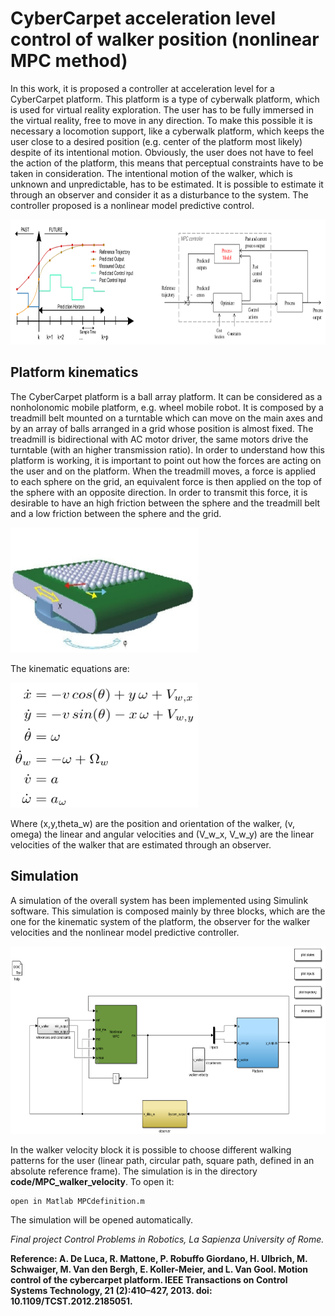 # CyberCarpet acceleration level control of walker position (nonlinear MPC method)
In this work, it is proposed a controller at acceleration level for a CyberCarpet platform. This platform is a type of
cyberwalk platform, which is used for virtual reality exploration. The user has to be fully immersed in the virtual reality,
free to move in any direction. To make this possible it is necessary a locomotion support, like a cyberwalk platform,
which keeps the user close to a desired position (e.g. center of the platform most likely) despite of its intentional motion.
Obviously, the user does not have to feel the action of the platform, this means that perceptual constraints have to be
taken in consideration.
The intentional motion of the walker, which is unknown and unpredictable, has to be estimated. It is possible to
estimate it through an observer and consider it as a disturbance to the system.
The controller proposed is a nonlinear model predictive control.

<img src="https://github.com/thoreauA/cybercarpet-walker-position-control/raw/main/pictures/SchemeNMPC.png" width="700" height="200">

## Platform kinematics
The CyberCarpet platform is a ball array platform. It can be considered as a nonholonomic mobile
platform, e.g. wheel mobile robot. It is composed by a treadmill belt mounted on a turntable which can move on the main axes and by an array of balls arranged in a grid whose position is almost fixed. The treadmill is bidirectional with AC motor driver, the same motors drive the turntable (with an higher transmission ratio).
In order to understand how this platform is working, it is important to point out how the forces are acting on the user and on the platform. When the treadmill moves, a force is applied to each sphere on the grid, an equivalent force is then applied on the top of the sphere with an opposite direction. In order to transmit this force, it is desirable to have an high friction between the sphere and the treadmill belt and a low friction between the sphere and the grid.

<img src="https://github.com/thoreauA/cybercarpet-walker-position-control/raw/main/pictures/PlatformScheme.png" width="300" height="200">

The kinematic equations are:

<img src="https://github.com/thoreauA/cybercarpet-walker-position-control/raw/main/pictures/equations.png" width="300" height="200">

Where (x,y,theta_w) are the position and orientation of the walker, (v, omega) the linear and angular velocities and (V_w_x, V_w_y) are the linear velocities of the walker that are estimated through an observer.

## Simulation
A simulation of the overall system has been implemented using Simulink software. This simulation is composed mainly by three blocks, which are the one for the kinematic system of the platform, the observer for the walker velocities and the nonlinear model predictive controller.

<img src="https://github.com/thoreauA/cybercarpet-walker-position-control/raw/main/pictures/SimulinkScheme.png" width="700" height="300">

In the walker velocity block it is possible to choose different walking patterns for the user (linear path, circular path, square path, defined in an absolute reference frame). 
The simulation is in the directory **code/MPC_walker_velocity**. To open it:
 
 	open in Matlab MPCdefinition.m
 	
The simulation will be opened automatically.

*Final project Control Problems in Robotics, La Sapienza University of Rome.*

**Reference:
A. De Luca, R. Mattone, P. Robuffo Giordano, H. Ulbrich, M. Schwaiger, M. Van den Bergh, E. Koller-Meier, and
L. Van Gool. Motion control of the cybercarpet platform. IEEE Transactions on Control Systems Technology, 21
(2):410–427, 2013. doi: 10.1109/TCST.2012.2185051.**



